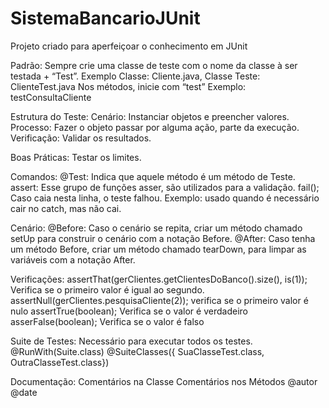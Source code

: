# SistemaBancarioJUnit
Projeto criado para aperfeiçoar o conhecimento em JUnit

Padrão:
Sempre crie uma classe de teste com o nome da classe à ser testada + “Test”.
Exemplo Classe: Cliente.java, Classe Teste: ClienteTest.java
Nos métodos, inicie com “test”
Exemplo: testConsultaCliente

Estrutura do Teste:
Cenário: Instanciar objetos e preencher valores.
Processo: Fazer o objeto passar por alguma ação, parte da execução.
Verificação: Validar os resultados.

Boas Práticas:
Testar os limites.

Comandos:
@Test: Indica que aquele método é um método de Teste.
assert: Esse grupo de funções asser, são utilizados para a validação. 
fail(); Caso caia nesta linha, o teste falhou. Exemplo: usado quando é necessário cair no catch, mas não cai.

Cenário: 
@Before: Caso o cenário se repita, criar um método chamado setUp para construir o cenário com a notação Before.
@After: Caso tenha um método Before, criar um método chamado tearDown, para limpar as variáveis com a notação After.

Verificações:
assertThat(gerClientes.getClientesDoBanco().size(), is(1)); Verifica se o primeiro valor é igual ao segundo.
assertNull(gerClientes.pesquisaCliente(2)); verifica se o primeiro valor é nulo
assertTrue(boolean); Verifica se o valor é verdadeiro
asserFalse(boolean); Verifica se o valor é falso

Suite de Testes:
Necessário para executar todos os testes.
@RunWith(Suite.class)
@SuiteClasses({ SuaClasseTest.class, OutraClasseTest.class})

Documentação:
Comentários na Classe
Comentários nos Métodos
@autor
@date

